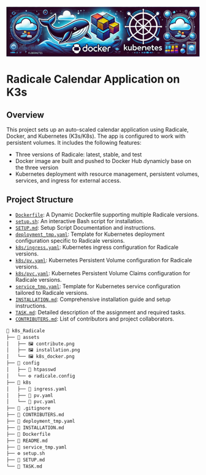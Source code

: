 ![My Image](./assets/k8s_docker.png)
# Radicale Calendar Application on K3s

## Overview
This project sets up an auto-scaled calendar application using Radicale, Docker, and Kubernetes (K3s/K8s). The app is configured to work with persistent volumes.
It includes the following features:
- Three versions of Radicale: latest, stable, and test
- Docker image are built and pushed to Docker Hub dynamicly base on the three version 
- Kubernetes deployment with resource management, persistent volumes, services, and ingress for external access.

## Project Structure
- [`Dockerfile`](Dockerfile): A Dynamic Dockerfile supporting multiple Radicale versions.
- [`setup.sh`](setup.sh): An interactive Bash script for installation.
- [`SETUP.md`](SETUP.md): Setup Script Documentation and instructions.
- [`deployment_tmp.yaml`](deployment_tmp.yaml): Template for Kubernetes deployment configuration specific to Radicale versions.
- [`k8s/ingress.yaml`](k8s/ingress.yaml): Kubernetes ingress configuration for Radicale versions.
- [`k8s/pv.yaml`](k8s/pv.yaml): Kubernetes Persistent Volume configuration for Radicale versions.
- [`k8s/pvc.yaml`](k8s/pvc.yaml): Kubernetes Persistent Volume Claims configuration for Radicale versions.
- [`service_tmp.yaml`](service_tmp.yaml): Template for Kubernetes service configuration tailored to Radicale versions.
- [`INSTALLATION.md`](INSTALLATION.md): Comprehensive installation guide and setup instructions.
- [`TASK.md`](TASK.md): Detailed description of the assignment and required tasks.
- [`CONTRIBUTERS.md`](CONTRIBUTERS.md): List of contributors and project collaborators.
```s
📁 k8s_Radicale
├── 📂 assets
│   ├── 🖼️ contribute.png
│   ├── 🖼️ installation.png
│   └── 🖼️ k8s_docker.png
├── 📂 config
│   ├── 🔑 htpasswd
│   └── ⚙️ radicale.config
├── 📂 k8s
│   ├── 📜 ingress.yaml
│   ├── 📜 pv.yaml
│   └── 📜 pvc.yaml
├── 📝 .gitignore
├── 📝 CONTRIBUTERS.md
├── 📜 deployment_tmp.yaml
├── 📝 INSTALLATION.md
├── 🐳 Dockerfile
├── 📜 README.md
├── 📜 service_tmp.yaml
├── ⚙️ setup.sh
├── 📜 SETUP.md
└── 📝 TASK.md